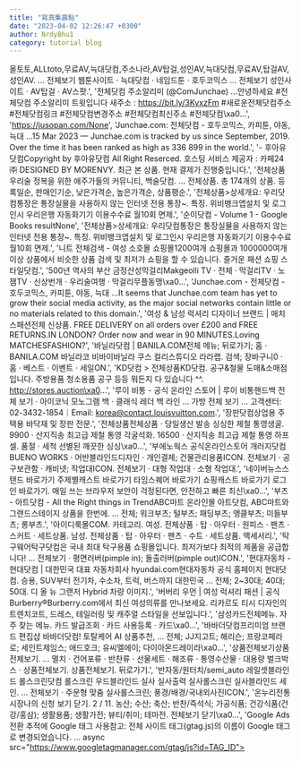 ```yaml
---
title: "寫真集露點"
date: "2023-04-02 12:26:47 +0300"
author: NrdyBhu1
category: tutorial blog
---
```

올토토,ALLtoto,무료AV,늑대닷컴,주소나라,AV탑걸,성인AV,늑대닷컴,무료AV,탑걸AV,성인AV. ... 전체보기 웹툰사이트 · 늑대닷컴 · 네임드툰 · 호두코믹스 ... 전체보기 성인사이트 · AV탑걸 · AV스팟.', '전체닷컴 주소알리미 (@ComJunchae) ...안녕하세요 #전체닷컴 주소알리미 트윗입니다 새주소 : https://bit.ly/3KyxzFm #새로운전체닷컴주소 #전체닷컴링크 #전체닷컴변경주소 #전체닷컴최신주소 #전체닷컴\xa0...', 'https://jusopan.com/None', 'Junchae.com: 전체닷컴 - 호두코믹스, 카피툰, 야동, 늑대 ...15 Mar 2023 — Junchae.com is tracked by us since September, 2019. Over the time it has been ranked as high as 336 899 in the world.', '- 후아유닷컴Copyright by 후아유닷컴 All Right Reserced. 호스팅 서비스 제공자 : 카페24㈜ DESIGNED BY MORENVY. 최근 본 상품. 현재 결제가 진행중입니다.', '전체상품우리술 정복을 위한 애주가들의 커뮤니티, 백술닷컴. ... 전체상품. 총 174개의 상품. 등록일순, 판매인기순, 낮은가격순, 높은가격순, 상품평순.', '전체상품>상세개요: 우리닷컴통장은 통장실물을 사용하지 않는 인터넷 전용 통장~. 특징. 위비뱅크앱설치 및 로그인시 우리은행 자동화기기 이용수수료 월10회 면제.', '순이닷컴 - Volume 1 - Google Books resultNone', '전체상품>상세개요: 우리닷컴통장은 통장실물을 사용하지 않는 인터넷 전용 통장~. 특징. 위비뱅크앱설치 및 로그인시 우리은행 자동화기기 이용수수료 월10회 면제.', '니트 전체검색 - 여성 소호몰 쇼핑몰1200여개 쇼핑몰과 1000000여개 이상 상품에서 비슷한 상품 검색 및 최저가 쇼핑을 할 수 있습니다. 즐거운 패션 쇼핑 스타일닷컴.', '500년 역사의 부산 금정산성막걸리Makgeolli TV · 전체 · 막걸리TV · 노잼TV · 신상번개 · 우리술여행 · 막걸리무플동맹\xa0...', 'Junchae.com - 전체닷컴 - 호두코믹스, 카피툰, 야동, 늑대 ...It seems that Junchae.com team has yet to grow their social media activity, as the major social networks contain little or no materials related to this domain.', '여성 & 남성 럭셔리 디자이너 브랜드 | 매치스패션전체 신상품. FREE DELIVERY on all orders over £200 and FREE RETURNS.IN LONDON? Order now and wear in 90 MINUTES.Loving MATCHESFASHION?', '바닐라닷컴 | BANILA.COM전체 메뉴; 뒤로가기; 홈 · BANILA.COM 바닐라코 비바이바닐라 쿠스 컬리스튜디오 라라랩. 검색; 장바구니0 · 홈 · 베스트 · 이벤트 · 세일ON.', 'KD닷컴 > 전체상품KD닷컴. 공구&철물 도매&소매점입니다. 주방용품 청소용품 공구 등등 뭐든지 다 있습니다 ^^. http://stores.auction\xa0...', '루이 비통 - 공식 온라인 스토어 | 루이 비통핸드백 전체 보기 · 아이코닉 모노그램 백 · 클래식 레더 백 라인 ... 가방 전체 보기 ... 고객센터: 02-3432-1854｜Email: korea@contact.louisvuitton.com.', '장판닷컴상업용 주택용 바닥재 및 장판 전문.', '전체상품전체상품 · 당일생산 발송 싱싱한 제철 통영생굴. 9900 · 산지직송 최고급 제철 통영 각굴석화. 16500 · 산지직송 최고급 제철 통영 하프셀. 품절 · 세척 선별된 깨끗한 싱싱\xa0...', '부에노웍스 공식온라인스토어 개러지닷컴BUENO WORKS · 어반블라인드디자인 · 개인결제; 건물관리용품ICON. 전체보기 · 공구보관함 · 캐비넷; 작업대ICON. 전체보기 · 대형 작업대 · 소형 작업대.', '네이버뉴스스탠드 바로가기 주제별캐스트 바로가기 타임스퀘어 바로가기 쇼핑캐스트 바로가기 로그인 바로가기. 매일 쓰는 브라우저 보안이 걱정된다면, 안전하고 빠른 최신\xa0...', '부츠 - 아트닷컴 - All the Right things in TrendABC마트 온라인몰 아트닷컴, ABC마트와 그랜드스테이지 상품을 한번에. ... 전체; 워크부츠; 털부츠; 패딩부츠; 앵클부츠; 미들부츠; 롱부츠.', '아이디룩몰COM. 카테고리. 여성. 전체상품 · 탑 · 아우터 · 원피스 · 팬츠 · 스커트 · 세트상품. 남성. 전체상품 · 탑 · 아우터 · 팬츠 · 수트 · 세트상품. 액세서리.', '탁구웨어탁구닷컴은 국내 최대 탁구용품 쇼핑몰입니다. 최저가보다 최적의 제품을 공급합니다! ... 전체보기 · 평면러버(pimple in); 돌출러버(pimple out)ICON.', '현대자동차 - 현대닷컴 | 대한민국 대표 자동차회사 hyundai.com현대자동차 공식 홈페이지 현대닷컴. 승용, SUV부터 전기차, 수소차, 트럭, 버스까지 대한민국 ... 전체; 2~30대; 40대; 50대. 디 올 뉴 그랜저 Hybrid 차량 이미지.', '버버리 우먼 | 여성 럭셔리 패션 | 공식 Burberry®Burberry.com에서 최신 여성의류를 만나보세요. 리카르도 티시 디자인의 트렌치코트, 드레스, 테일러링 및 캐주얼 스타일을 선보입니다.', '삼성카드전체메뉴. 자주 찾는 메뉴. 카드 발급조회 · 카드 사용등록 · 카드\xa0...', '바바더닷컴프리미엄 브랜드 편집샵 바바더닷컴! 토탈케어 AI 상품추천, ... 전체; JJ지고트; 해리슨; 프랑코페라로; 세인트제임스; 애드호크; 유씨엘에이; 다이아몬드레이라\xa0...', '상품전체보기상품전체보기. ... 멸치 · 건어포류 · 반찬류 · 선물세트 · 해조류 · 통영수산물 · 대용량 벌크박스 · 상품전체보기. 상품전체보기. 뒤로가기.', '반자동/원터치/semi_auto 레일셋블라인드 롤스크린닷컴 롤스크린 우드블라인드 실사 실사출력 실사롤스크린 실사블라인드 세인. ... 전체보기 · 주문형 맞춤 실사롤스크린; 풍경/배경/국내외사진ICON.', '온누리전통시장나의 신청 보기 닫기. 2 / 11. 농산; 수산; 축산; 반찬/즉석식; 가공식품; 건강식품(건강/홍삼); 생활용품; 생활가전; 뷰티/취미; 테마전. 전체보기 닫기\xa0...', 'Google Ads 전환 추적에 Google 태그 사용참고: 전체 사이트 태그(gtag.js)의 이름이 Google 태그로 변경되었습니다. ... async src="https://www.googletagmanager.com/gtag/js?id=TAG_ID"></script> <script>\xa0...', '신세계적 쇼핑포털 SSG.COM고객님을 위한 쇼핑 제안. 최근 내가 둘러본 아이템 관련 상품이에요. 전체보기 · 디스커버리\xa0...', 'KT: 로밍홈미국. 국가요금조회 전체 국가 로밍 요금. ※ 현재 위치는 IP 기준으로 표시되며, 실제와 차이가 있을 수 있습니다. 이용중인 로밍 서비스. 로그인 후 확인 가능합니다.', '헤어기기 전체보기헤어기기 전체보기 :: 선착순닷컴. ... 이메일. daonenm@naver.com. 고객센터. Tel. 02-780-0050. 운영시간 : (평일) 09:00 ~ 18:00 (주말 및 공휴일 휴무).', 'Dell 공식 사이트 | Dell 대한민국Dell.com 카트 · 뒤로 · 컴퓨터 및 액세서리 · 노트북. 뒤로; 노트북; 전체 노트북 제품 보기 · XPS 노트북 · 데스크탑 및 올인원. 뒤로; 데스크탑 및 올인원; 전체 데스크탑\xa0...', 'PAYCO어디서나 간편하게 PAYCO로 이용하세요! 요기요 · 티몬 · 티켓링크 · 11번가 · 위메프 · 무신사 · SSG.COM · Qoo10 · 전체 가맹점 보기\xa0...', 'Gmail - Google Play 앱공식 Gmail 앱을 사용하면 강력한 보안, 실시간 알림, 다중 계정 지원, 전체 메일 검색을 비롯한 Gmail의 뛰어난 기능을 Android 휴대전화 또는 태블릿에서 활용할 수\xa0...', 'MLB korea악세서리. 전체보기; 양말; 파우치; 기타. PET. 전체보기; 의류; ACC. KIDS ... 전체보기; 맨투맨; 상하세트; 후드티; 원피스; 티셔츠. 하의. 전체보기; 트레이닝팬츠\xa0...', '엔크린 닷컴SK 엔크린 로고. 전체메뉴 로그인. 머핀멤버십카드. 등록 및 이용. 주유/충전소. 주유/충전소 찾기. 주유할인카드. SK제휴신용카드 · SK제휴체크카드. 제휴 포인트.', '고시닷컴 - 5급공채전체 헌법 · 윤진원 조훈 김용훈 이승일 길규범 전진명 김준 이승일 신성우 조은정 김지민 김관호 문덕윤 김진욱 양영준 이상근 이규명 손정민 류준세 정선균 조홍주\xa0...', '아트리에[캔버스작품]Country .. > Grandma Moses (그랜마 모지.. 56x42cm. 88,000원 · under the umbrella(r.. > 아노라 스펜스 (Annora Spen.. 전체사이즈 53x55cm 이미지사이즈\xa0...', 'LGU+, “유플러스닷컴 이용자, 반려나무 드려요”7 hours ago — LG유플러스가 온라인 다이렉트 가입자 늘리기에 나섰다.LG유플러스는 온라인 스토어 유플러스닷컴 가입자 대상 공기정화 반려나무 증정 이벤트를 진행\xa0...', '노다지닷컴 > 전체상품언리얼 V포인트 부츠컷 여성 힙업 스포츠레깅스 9부 하이웨스트 요가 필라테스 헬스트레이닝 바지 빅사이즈. 15,900원. 무료배송.', '신한 은행 | 신한 모바일 웹전체메뉴솔가이드. 신한 모바일 홈페이지 방문을 환영합니다. 영업점안내; 신한 SOL; 챗봇 상담. 간편뱅킹; 상품몰; 쏠리치; 금융서비스; 유용한 정보; 고객센터\xa0...', '개인정보처리방침달리자닷컴은(는) 이용자들의 개인정보보호를 매우 중요시하며, 이용자가 회사의 서비스를 이용함과 동시에 온라인상에서 회사에 제공한 개인정보가 보호 받을 수\xa0...', '문고리닷컴 : 셀프인테리어 한번에 검색, 손쉽게 쇼핑쇼핑 · 시공 · 자재. 시공 · 자재. 손잡이 · 전체 · 방문손잡이 · 가구손잡이 · 현관·방화문 · 인테리어 · 리빙. 인테리어 · 리빙. 캠핑용품 · 전체 · 캠핑테이블·의자\xa0...', '배럴워터스포츠 전체보기 · NEW; 우먼; 맨; 키즈; 펫. 카테고리 뒤로가기 메인 실내수영. 실내수영 전체보기 · NEW; 우먼; 맨; 키즈. 카테고리 뒤로가기', '화상밴드 - 반창고닷컴전체보기; 기본밴드ICON. 전체보기 · 표준형 · 소형 · 중형 · 대형 · 혼합형 · 방수밴드 · 드레싱밴드 · 면반창고 · 캐릭터밴드 · 투명방수포; 브랜드별 한눈에보기\xa0...', '상품후기전체보기; 구조용파이프ICON. 전체보기 · 원형 · 각형 · 세관파이프 · 배관파이프 · 위생관파이프 · SU파이프 · 특수파이프. SUS 판ICON. 전체보기 · STS304 · STS201\xa0...', '젝시믹스 2년연속 애슬레저1위베스트 아이템. 전체맨즈아우터애슬레져슈즈&용품.', '위비티: 공모전 대외활동대학생 공모전 사이트 대외활동 서포터즈 모집 추천 아이디어 마케팅 광고 일러스트 디자인 웹툰 만화 미술 사진 소설 문학 시 ucc 영상 창업 경진대회.', '나비엠알오 - No.1 기업 전용 쇼핑몰랭키닷컴/닐슨코리아 1위. 제조업, 건설업, 서비스업 산업자재와 소모품 등 300만가지 이상의 상품을 ... 카테고리 전체보기. 장갑/안전화/마스크. 소방/건설/도로용품.', '《우리 민족끼리》《우리민족끼리》홈페지는 조선민주주의인민공화국에 대한 모든 정보를 제공하고 있습니다.', '워드프레스닷컴: 사이트 제작, 상품 판매, 블로그 시작 및 기타워드프레스닷컴에서 무료 웹사이트를 만들거나 쉽게 블로그를 만들어 보세요. 무료로 제공되는 모바일 지원의 다양한 사용자 맞춤형 디자인과 테마가 제공됩니다.', 'LG전자: LGE.COM최근 검색어. 전체삭제 ; LG 베스트 가전 추천 제품. 놓치기 아쉬운 특별한 가격 ; 베스트 랭킹. 최근 가장 많이 팔린 상품 ; 집들이 선물 추천! LGE.COM 베스트 선물 가전.', '고초대졸닷컴 | 생산직 취업의 새로운 기준생산직 취업, 고초대졸닷컴 하나면 충분합니다. ... 오직 고졸 초대졸 전문대졸만을 위한 전문 취업플랫폼, 고초대졸닷컴. ... 실시간 채용 공고전체 보기.', '실시간항공 | 항공권 | 제주여행 No.1, 제주닷컴고객센터 · PC버전; 전체서비스. 상호명 : 주식회사 제주닷컴 대표이사 : 한창래 본점: 서울시 강남구 논현로 75길 8, 지하1층 제주지점: 제주시 청사로 26, 3층', '전체등록현황 | 선수현황None', '찾아가는 양조장전체지도 ; 1. 산머루농원 · 경기 파주시 적성면 객현리 67-1 · 과실주 ; 2. 배상면주가. 상 · 경기도 포천시 화현면 화현리 512 · 탁주,약주, 청주,증류주 ; 3. 우리술. 상 중국\xa0...', '렌즈미개인정보보호책임자 : 송광섭(webmaster@lens-me.com) 제휴 문의 및 기타 사항은 대표전화로 전화주시기 바랍니다. 대표전화 : 1577-2160. Copyright © LENS ME .', '순토닷컴 다이브최근 검색어가 없습니다. 검색기록 전체삭제. clear. 다이브. 뒤로가기. EON () · D시리즈 () · ZOOP (). -정렬방식-, 신상품, 상품명, 낮은가격, 높은가격, 인기상품\xa0...', '조성아뷰티｜CHOSUNGAH BEAUTYBest Seller ALL 베스트셀러 전체보기 · 베스트 상품 썸네일. 1. [NEW] 메가핏 스틱 파운데이션 SPF50+ PA++++ 16g 세미매트. 45,000원 40% 27,000원.', '코웨이: coway.com코웨이 정수기, 공기청정기, 비데, 매트리스, 안마의자 등, 다양한 제품의 전문적인 렌탈 서비스, coway.com에서 만나보세요.', '몽클레르 코리아 공식 매장: 의류 및 다운 재킷Curators 전체 보기 · Shaun White · Nigel Sylvester. 스토리. 스토리. 전체 스토리 보기 · Moncler x Alicia Keys · Moncler Grenoble SS23 · TECHUNTER X Trailgrip\xa0...', '합리적인 도매, 천유닷컴전체 · 디자인문구 · 오피스용품 · 패션잡화 · 홈데코 · 디지털/핸드폰 · 키친/유아 · 완구/인형\xa0...', '한게임전체보기. 사전예약 카지노 한게임 더블에이 포커 지원 OS. KA=https://itunes.apple.com/kr/app/id6443477650?mt=8 false; Apple Store\xa0...', '뉴에라 공식 온라인 스토어온라인 스토어 단독 판매! 2023 MLB 쿠퍼스 타운 볼캡. 9FORTY 전체보기 · 컬렉션 바로가기. OVAL\xa0...', '사업자인증서 전체보기 -사업자범용인증서 < 인증서신청 < ...홈 > 전자인증 > 인증서신청 > 사업자인증서 전체보기 ... 시점확인 토큰 발급(TSA). ※ 서버용 인증서 신청상담은 biz@crosscert.com으로 문의주시기 바랍니다.', '롯데리조트 | 속초ㆍ부여ㆍ제주 아트빌라스POINT를 통해 롯데리조트 통합멤버십에 가입하고, 여행·골프·레저를 하나의 아이디로 누리세요! 롯데리조트 통합멤버십 자세히보기. LOTTE RESORT. 전체; 롯데\xa0...', "약업닷컴 - 보건의약계를 대표하는 ...전체기사. 산업 / 제약·바이오. 삼성바이오에피스, 희귀질환 치료제 '솔라리스 시밀러' 유럽 허가 긍정. 삼성바이오에피스(대표이사 고한승 사장)가 유럽 의약품\xa0...", '25% 리브밍 직수형 자동 변기 세정제 6개월 사용 ...산간, 도서지역은 배송기일이 추가적으로 소요될 수 있으며, 상품의 재고상황에 따라 배송기일이 다소 지연 될 수도 있으니 상품상세정보를 참고하시기 바랍니다.', '전체닷컴전체닷컴. 글이 없습니다. 글이 없습니다. 홈 · 웹 버전 보기. 프로필. 전체닷컴 · 전체 프로필 보기. Powered by Blogger.', "전체이벤트 - 와인21닷컴전체이벤트(4,944 건) ... '' 에 등록된 이벤트가 없습니다. 4/\xa0...", '노트북 전체 : 다나와 가격비교컴퓨터/노트북/조립PC>노트북>노트북 전체 가격비교 리스트 입니다. 다나와의 가격비교 서비스로 한눈에 비교하고 저렴하게 구매하세요.', '분양의 모든것! 분양닷컴에 오신것을 환영합니다.전체, −. 아파트, −. 오피스텔, −. 아파트형공장/상가, −. ㎡→평, 평→㎡. 홈 > 실시간분양매물 > 전체. 검단사거리역 서주빌딩. 분양시기 : .', 'HP 스토어 | 노트북, 데스크탑, 모니터, 프린터, 잉크&토너Windows의 기능을 완벽하게 활용하려면 업그레이드되거나 별도로 구매한 하드웨어, 드라이버, 소프트웨어 또는 BIOS 업데이트가 필요할 수도 있습니다. www.microsoft.com\xa0...', 'FnGuide전체. 투자의견. 상향: 0건 하향: 2건 유지: 48건 신규: 7건 기타: 19건. 전체 76; 금융 12; 경기소비재 12; IT 11; 의료 9; 기타 32 ... fnguide.com 상품 소개.', '주사기닷컴 - 의료소모품 병원용품 의약품 대표 쇼핑몰당신의 건강친구 의료용품(의료소모품, 의약품) 전문몰 주사기닷컴입니다. 주사기, 거즈, 수액셋트, ... 전체보기; 주사기/주사침ICON ... 이메일 : help@jusagi.com.', '야놀자 | 여행의 모든 것, 한 번에 쉽게국내 호텔 모텔 펜션/풀빌라는 물론 레저/액티비티에 해외 숙소까지 모두 초특가! 지금 야놀자로 최대 80% 할인받으세요.', '토니모리전체; 기초; 메이크업; 바디/헤어; 라이프; 옴므. 01. 겟잇틴트 워터풀 버터(유리숍 틴트). 10%14,400원16,000원. 찜. 02. 마이 루미너스 젤 글로우 쿠션. 32,000원.', '아디다스 공식 온라인 스토어남성 전체보기 · 남성신발 전체보기 · 남성의류 전체보기 · 남성용품 전체보기 · 스포츠 전체보기.', '롯데관광 모바일전체보기. 해외여행 · 부산/지방출발 · 국내여행 · 항공권 · 호텔 · 기획전 · 홈쇼핑. 2 / 14 전체보기 >. 프로모션 전체보기. 닫기. 해외여행.', '국립극장 - 공연일정전체일정; 월간일정; 연간일정. 월간검색. 2023.4 이전년도 다음년도 ... 정산대행사 : (주)컬처닷컴 대표자명 : 김기홍 사업자등록번호 : 120-87-53160 통신판매업\xa0...', '세탁기 케어홈케어. 마스크착용. 홈케어전체. 한샘. 137K subscribers. [한샘홈케어] 속까지 건강한 집_세탁기편. 한샘. Watch later. Share. Copy link.', 'New Relic | 전체 스택 모니터링, 디버깅 및 개선무료 계정을 신청하십시오. 신용카드는 필요하지 않습니다. 뉴렐릭과 퀵스타트는 몇 번의 클릭만으로 쉽게 계측할 수 있는 즉각적인 옵저버빌리티를 제공합니다.', '하나투어 : 꿈꾸는 대로, 펼쳐지다전체방송보기. 알람신청. 4월 5일 (수) 20:00. COMING SOON. #방콕 #파타야 #패키지 #자유여행 #로얄클리프호텔. [취향대로선택] 방콕&파타야 패키지 vs 방콕 자유여행.', '신한카드고객에게 딱 맞는 라이프스타일, 신한카드만의 초개인화 서비스를 이용해 보세요. 새로운 세상을 여는 신한카드와 함께 나에게 꼭 맞는 금융생활을 누려보세요.', '호두코믹스, 카피툰, 야동, 늑대닷컴, 드... - Junchaejunchae.com. 전체닷컴은 호두코믹스 툰코 늑대닷컴 카피툰 마루마루 등의 무료 웹툰 서비스와 함께 토렌트 파일 야동 그리고 먹튀검증, 영화 다시보기,\xa0...', '100발100중각 학년에 꼭 필요한 학습 요소들만을 모아 구성한 맞춤형 교재입니다. 전체; 영어; 수학. 중등1 영어 기출문제집. 중등2 영어 기출\xa0...', '온오프믹스 :: 모임문화 플랫폼전체보기. 교육 · 세미나/컨퍼런스 · 강연 · 취미/소모임 · 문화/예술/방송 · 공모전 · 전시/박람회 · 이벤트/파티 · 패션/뷰티 · 기타 · 전체보기\xa0...', '쿠첸전체보기. [보도자료] 쿠첸, 전기레인지 특가 쉿! 딜! 프로모션 진행; [보도자료] 쿠첸, 건설사 B2B 사업 실적 상승세; [보도자료] 쿠첸, 121 밥솥 시리즈 9만대 판매\xa0...', '주식회사 청담글로벌JD닷컴의 1차 벤더는 자사 뿐 아니라 타사가 유통하는 전체 판매 데이터까지 공유받을 수 있다. 성별·연령·결제수단 등 다양한 소비자 특성 별로 어떤 용량·패키지·\xa0...', '홈｜동아일보대한민국을 대표하는 정론지 동아일보는 디지털 창인 동아닷컴과 함께 공정하고 정확한 뉴스로 독자 여러분과 더 나은 미래를 만들어 나가겠습니다.', 'M포인트 사용처전체 인기 커피/베이커리 외식 배달/간편식 편의점/마트 쇼핑 패션 뷰티 여행/면세점 레저/테마파크 영화/음악 교육/도서 AUTO 보험/금융 펫 기타. 전체 메뉴보기\xa0...', '전체상품전체상품 · 상품요약정보 : 홍영의 붉은대게백간장 프리미엄선물세트 · 판매가 : 21,600원 · 소비자가 : 24,000원.', 'HOME | 교촌 1991전체메뉴 · 매장찾기 · 멤버십 · 이벤트 · E쿠폰 주문하기 · 공지사항 · 고객센터. 상호명:교촌에프앤비㈜ 대표이사: 윤진호; 사업장소재지:39852 경상북도 칠곡군\xa0...', '특가프로 위메프로[난닝구닷컴] 브이넥반팔티 외 가디건 롱원피스 맨투맨 밴딩팬츠 트레이닝복 ... [경기] 안성팜랜드 이용권(4.1~4.14). 13,000원~ ㅣ 77개 구매 · 전체보기\xa0...', "디지틀조선일보많이 본 기사 · 더보기. 전체; 경제; 사회; 여행; 헬스; 연예. 1. 장소와 트렌드의 '새로움\xa0...", '비즈하우스 - 비즈니스 성공을 인쇄합니다현수막 전체 보기. 기본 현수막. 상품사진 다시보기 ... 템플릿 전체보기. 43231_ cherry blossom plain ... 개인정보 관리 책임자 : 김민규. bizhows@bizhows.com.', 'SSG.COM 쓱파트너스전체보기 · 앗, 아직 가입을 안하셨나요?', "전라도 사람·자연·문화 전라도닷컴<월간 전라도닷컴>의 책값은 1권당 1만원, 1년 구독료는 12만원입니다. ○. 전자책 서비스는 유료로 제공하며, '미리보기'에 제한이 있습니다.", '불가리 공식 온라인 스토어... 번호: 202-81-62090 I 통신판매 신고번호: 2020-서울강남-03587호 I 호스팅 서비스: Bulgari S.p.A – Salesforce I 대표문의: 02-6105-2120 / kr_cc@bulgari.com.', 'Samsung Smart Switch Mobile - Google Play 앱Google Play Store 를 통해 다운로드가 안되는 경우, 아래의 경로를 따라 조치해 보시기 바랍니다. 1. 스마트폰을 재부팅해 주세요. 2. 설정 → 어플리케이션 → 구글\xa0...', '전체 - 핑크퐁 스토어 - Pinkfong더핑크퐁컴퍼니(주) 대표: 김민석 사업자등록번호: 214-88-59980 개인정보보호책임자: 손동우 help@pinkfong.com 주소: 서울특별시 서초구 명달로 94 5층 전화번호:\xa0...', '[가발닷컴] 하이브리드 전체가발 설명22 Jun 2014 — 전문적인 가발 쇼핑몰!!! 가발닷컴 :)www.hjhwig.com가발은 가발닷컴 !!!', '카카오비즈니스국내 카카오톡 월간 이용자 수 전체 가입자 중 채널 이용자 비율. 4,600만+. 84%+. 카카오비즈니스 생태계. 나만의 채널을 만들어, 광고로 고객을 모으고,', 'New BalanceNew 여성 신상품 전체보기 ... 대표이메일 webmaster@nbkorea.com. 호스팅 서비스 제공자 : (주)라드씨엔에스. ㈜이랜드월드패션사업부.', '라코스테 - LacosteCOM. 서울보증보험(주) 이행보증보험. 고객님은 안전거래를 위해 현금등으로 결제시 결제금액 전액에 대해 저희 쇼핑몰에서 가입한. 서울보증보험(주)의 이행보증보험\xa0...', '에누리모바일; 식품 유아·완구; 스포츠·골프 자동차·공구; 가구·문구 인테리어; 명품·패션 화장품; 건강·생활 반려동물. 전체; 쇼핑기획전; 구매가이드. 오늘의 뉴스.', 'Smallpdf.com - PDF와 관련한 모든 문제를 해결해 주는 무료 ...Smallpdf 무료 체험. 7일 무료 체험판을 시작하고 변환, 압축, 전자 서명, 등 전체 Smallpdf 도구를 무제한으로 사용해보세요.', 'HTC VIVE™ 한국 공식 홈페이지VIVE 액세서리 · VIVE 액세서리 트래커 (3.0) 페이셜 트래커 무선 어댑터 베이스 스테이션 VIVE Focus 3 페이셜 트래커↗ VIVE Focus 3 아이 트래커↗ · 전체 상품.', '현대그린푸드지원여부 전체, 가능, 불가능. D-Day. 경력 현대L&C 2023년 현대L&C 경력(국내영업) 채용 2023.03.31 00:00~2023.04.09 23:59. 채용시 까지. 신입 현대L&C 2023년\xa0...', '넥슨전체 #얼리스테이지 #Windows #Steam #Android #iOS #PlayStation #XBOX #SWITCH #RPG #액션 RPG #AOS/MOBA #FPS #캐주얼 #스포츠 #PVP #MMOSLG #SOCIAL #이벤트.', '현대홈쇼핑 - 현대Hmall최근 검색어. 전체삭제 ... 전체메뉴. 편성표; 믿고사쇼라 쇼라LIVE; 꽉찬혜택 스토어; 홈; 백화점; 타임특가 불금데이 ... 기타문의 : webmaster@hyundaihmall.com.', '휠라(공휴일 제외). 1577-3472 filaonline@fila.com · FILA IR 매장안내 대리점 개설 문의 FILA 입찰 참여 안내 · 통합회원 이용약관 개인정보 처리방침. 사업자 정보.', '골프존대회 · GTOUR · 골프존파크 대회 · 대회안내. 투비전 모션플레이트 · 공지사항더보기 · 골프존의 다양한 소식을 지금 확인해 보세요 · 서비스 전체보기\xa0...', '로지텍나만의 공간 만들기. MK470 슬림 키보드 마우스 콤보 ; 나만의 공간 만들기. K580 슬림 멀티 디바이스 무선 키보드 ; 새로운 가능성 탐색하기.', '호두코믹스, 툰코, 야동, 늑대닷컴, 토렌트하자, 먹튀검증, 주소찾기전체닷컴 - 호두코믹스, 툰코, 야동, 늑대닷컴, 토렌트하자, 먹튀검증, 주소찾기. junchae.com · Captured by vwmbx. Share.', '호두 닷컴 2play تشغيل 호두코믹스 호두코믹스 시즌2 호두닷컴 호두툰 호두코믹스2#호두코믹스 ... 호두코믹스 무료 웹툰 총정리 Junchae01 : 전체닷컴 - 호두코믹스,늑대닷컴,\xa0...', '키움증권전체메뉴. 님의 최근 접속 기록입니다. 홈. 로그인. MY키움. 내 자산현황 한눈에 보기; 쿠폰현황. 수수료쿠폰; 펀드쿠폰; 랩/ISA쿠폰; 채권쿠폰. 활동내역.', 'Xbox 공식 사이트: 콘솔, 게임 및 커뮤니티 | Xbox전체 PC 게임 쇼핑 · Xbox로 PC 게임 · PC Game Pass. 모든 게임 모든 게임 ... 전체 이용가 전체 이용가 ... 검색 xbox.com 검색. 결과 없음.', '리스트형전체 · 기사의견 · 보도자료 · 자유게시판 · 공지사항 · 여론조사 · 뉴스레터 · 자발적 유료화 · 로그인 신문사소개 PC버전 · 불교닷컴.', '컨버스 공식 온라인 스토어Trending Styles. 베스트셀러 보기 · 시즈널 컬러 · 온라인 온니 · 척테일러 올스타 무브 · 척테일러 올스타 리프트. Explore Converse. 여성 전체보기.', 'dropbox.com전체 스토리 읽기. 일러스트레이터 겸 그래픽 디자이너, Mary Ashley Krogh(MAK). Sundance 무대 뒤 모습. "Dropbox 덕분에 재택근무를 하는 와중에도 팀 협업이 향상\xa0...', 'MISUMI | 미스미 종합 Web 카탈로그전체보기. 2021/04/21: <뉴스> 어린이 교통 안전 릴레이 챌린지. 2019/01/30: 주식회사 한국미스미 홈페이지 개발업체 선정공고. 2018/05/03: <안내> 카드 결제 시,\xa0...', '롯데홈쇼핑 - 새로운 일상의 시작!검색어 저장 전체 삭제 닫기. 닫기. 로그인; 장바구니; 주문배송; 마이롯데. 상품평관리 1:1문의 방송알림. 전체카테고리. 패션의류/언더웨어; 스포츠/레저; 잡화/슈즈\xa0...', 'Daniel Wellington - 다니엘 웰링턴 공식 쇼핑몰 – Daniel ...위의 「가입하기」 버튼 클릭 시, 다니엘 웰링턴 개인정보 처리방침에 동의하는 것으로 간주합니다. 쇼핑. 시계 전체 · 주얼리 전체 · 액세서리 · 시계 스트랩\xa0...', '스타크래프트 II 공식 사이트게임플레이나만의 방식으로 플레이하세요. 장엄한 스토리라인의 캠페인, 최고의 멀티플레이어 모드와 협동전 임무를 통해 은하계 전체를 전쟁으로 몰아넣는 과정을\xa0...', 'STOVE - 스토브, 식지 않는 재미전체메뉴. PC게임. 블루프로토콜 NEW ... 대표번호 : 1670-0399팩스 : 02-6020-8213E-mail : stove@smilegate.com. © Smilegate. All Rights Reserved.', '프라다 의류 & 가방 & 슈즈 &액세서리 | 프라다 공식 스토어이메일: client.service.kr@prada.com. 법적고지 및 및 이용약관. 호스팅 서비스: WIIT. 구매안전서비스: NHN한국 사이버결제 주식회사에 가입하여 고객님의 안전한\xa0...', '오마이뉴스TV영상 전체보기 ... 포토갤러리 전체보기 · "국가에 의해 죽은 280여 명, 그들의 이름을 불러주오" · 당정, ... https://ojsfile.ohmynews.com/AT_T_IMG/2023/0322/\xa0...', '전체닷컴 - 호두코믹스, 카피툰, 야동, 늑대닷컴, 드라마 다시보기 ...전체닷컴은 호두코믹스 툰코 늑대닷컴 카피툰 마루마루 등의 무료 웹툰 서비스와 함께 토렌트 파일 야동 그리고 먹튀검증, 영화 다시보기, 드라마 다시보기,\xa0...', 'Check SEO: junchae.com - On Page SEO Report전체닷컴은 호두코믹스 툰코 늑대닷컴 등의 무료 웹툰 서비스와 함께 토렌트 파일 야동 그리고 먹튀검증 사이트를 공유 해드리는 서비스를 진행 하고 있습니다.', 'NETGEAR 당신을 위한 네트워킹 제품Orbi 960 시리즈 블랙 에디션은 타의 추종을 불허하는 연결성과 계층화된 보안 및 제어 기능을 결합하여, 공간 전체에 기가비트 WiFi 경험을 제공합니다.', '그랜드 하얏트 제주 l 제주 드림타워 복합리조트드림스테이. 드림호캉스 갤러리 이미지. 전체 보기 ... Address 제주특별자치도 제주시 노연로 12\u200b: Email enquiry@jejudreamtower.com: Phone 1533-1234', 'Watch - Apple (KR)Apple Footer. Apple. Watch. 쇼핑 및 알아보기 쇼핑 및 알아보기 + ... 계정 +. Apple ID 관리 · Apple Store 계정 · iCloud.com. 엔터테인먼트 엔터테인먼트 +.', '제주 평화공원에서 제75주년 4·3 추념식 개최… 1만 5000여 ...11 hours ago — 공생공사닷컴DB. 행정안전부는 3일 제주4·3평화공원에서 주제로 제75주년 4·3희생자 추념식을 개최한다고 2일 밝혔다. 4·3희생자 추념식은 지난 2014\xa0...', '전체닷컴 - 호두코믹스,늑대닷컴,토렌트하자 Directory Listing ...전체닷컴은 호두코믹스 늑대닷컴 등의 무료 웹툰 서비스와 함께 토헨트하자 파일을 공유 해드리는 서비스를 진행 하고 있습니다.', '전체공개 Mature21 Mar 2023 — 2023 Vimeo.com, Inc. All rights reserved. Terms · Privacy; Do Not Sell My Personal Information; CA Privacy · Copyright · Cookies.', '[윤종환의 책바퀴론] 책향, 별이 바람에 스치우는 냄새들1 hour ago — 도서관닷컴 승인 2023.04.02 21:39 의견 0. 페이스북 트위터 네이버 카카오 클립보드 복사 인쇄하기. 5년 전 생일, 봉사단 후배들이 돈을 모아 향수를\xa0...', '호두코믹스, 툰코, 야동, 늑대닷컴, 토렌트하자, 먹튀검증, 주소찾기전체닷컴은 호두코믹스 툰코 늑대닷컴 등의 무료 웹툰 서비스와 함께 토렌트 파일 야동 그리고 먹튀검증 사이트를 공유 해드리는 서비스를 진행 하고 있습니다.', '먹튀레벨 - 먹튀검증 먹튀신고 먹튀사이트 토토 커뮤니티먹튀레벨. 본문 바로가기. 먹튀레벨. 링크모음 · 인증업체 · 먹튀속보 · 먹튀제보 · 먹튀검증 · 먹튀가이드 · 공지사항. 메일: admin@mtlevel.com. c먹튀레벨.']